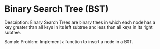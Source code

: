 # Binary Search Tree (BST)

Description: Binary Search Trees are binary trees in which each node has a key greater than all keys in its left subtree and less than all keys in its right subtree.

Sample Problem: Implement a function to insert a node in a BST.
